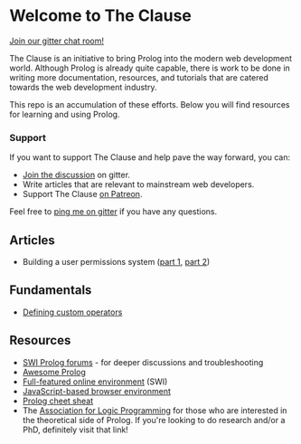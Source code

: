 # Welcome to The Clause

[Join our gitter chat room!](https://gitter.im/TheClause/community)

The Clause is an initiative to bring Prolog into the modern web development world. Although Prolog is already quite capable, there is work to be done in writing more documentation, resources, and tutorials that are catered towards the web development industry.

This repo is an accumulation of these efforts. Below you will find resources for learning and using Prolog.

### Support

If you want to support The Clause and help pave the way forward, you can:

- [Join the discussion](https://gitter.im/TheClause/community) on gitter.
- Write articles that are relevant to mainstream web developers.
- Support The Clause [on Patreon]().

Feel free to [ping me on gitter](https://gitter.im/fogfish) if you have any questions.

<!-- ## Table of Contents -->

<!-- - [Articles](#Articles) -->
<!-- - [Fundamentals](#Fundamentals) -->
<!-- - [Resources](#Resources) -->

## Articles

- Building a user permissions system ([part 1](https://dev.to/gilbert/write-a-user-permissions-system-in-5-lines-of-prolog-mof), [part 2](https://dev.to/theclause/write-a-role-permissions-system-in-14-lines-of-prolog-part-2-371n))

## Fundamentals

- [Defining custom operators](http://www.amzi.com/AdventureInProlog/a12oper.php)

## Resources

- [SWI Prolog forums](https://swi-prolog.discourse.group) - for deeper discussions and troubleshooting
- [Awesome Prolog](https://github.com/klaussinani/awesome-prolog#resources)
- [Full-featured online environment](https://swish.swi-prolog.org) (SWI)
- [JavaScript-based browser environment](http://tau-prolog.org/sandbox/)
- [Prolog cheet sheat](https://github.com/alhassy/PrologCheatSheet)
- The [Association for Logic Programming](http://logicprogramming.org) for those who are interested in the theoretical side of Prolog. If you're looking to do research and/or a PhD, definitely visit that link!
